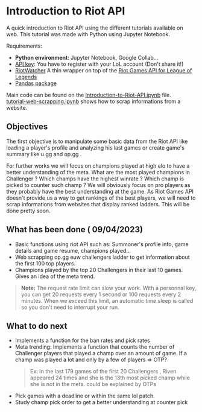 # Introduction to Riot API

A quick introduction to Riot API using the different tutorials available on web.
This tutorial was made with Python using Jupyter Notebook. 

Requirements:

- **Python environment**: Jupyter Notebook, Google Collab...
- [API key](https://developer.riotgames.com/): You have to register with your LoL account (Don't share it!)
- [ RiotWatcher](https://riot-watcher.readthedocs.io/en/latest/#) A thin wrapper on top of the [Riot Games API for League of Legends](https://developer.riotgames.com/apis)
- [Pandas package](https://pypi.org/project/pandas/)  


Main code can be found on the [Introduction-to-Riot-API.ipynb](https://github.com/Vannayumyum/league-of-legends/blob/main/Introduction-to-Riot-API.ipyn) file.  
[tutorial-web-scrapping.ipynb](https://github.com/Vannayumyum/league-of-legends/blob/main/tutorial-web-scrapping.ipynb) shows how to scrap informations from a website.

## Objectives

The first objective is to manipulate some basic data from the Riot API like loading a player's profile and analyzing his last games or create game's summary like u.gg and op.gg . 

For further works we will focus on champions played at high elo to have a better understanding of the meta.
What are the most played champions in Challenger ? Which champs have the highest winrate ? Which champ is picked to counter such champ ?
We will obviously focus on pro players as they probably have the best understanding at the game.
As Riot Games API doesn't provide us a way to get rankings of the best players, we will need to scrap informations from websites that display ranked ladders. This will be done pretty soon. 

## What has been done ( 09/04/2023)

- Basic functions using riot API such as: Summoner's profile info, game details and game resume, champions played...
- Web scrapping op.gg euw challengers ladder to get information about the first 100 top players.
- Champions played by the top 20 Challengers in their last 10 games. Gives an idea of the meta trend.
> **Note:** The request rate limit can slow your work. With a personnal key, you can get 20 requests every 1 second or 100 requests every 2 minutes. When we exceed this limit, an automatic time.sleep is called so you don't need to interrupt your run.

## What to do next
- Implements a function for the ban rates and pick rates
- Meta trending: Implements a function that counts the number of Challenger players that played a champ over an amount of game. If a champ was played a lot and only by a few of players => OTP? 
	>Ex: In the last 179 games of the first 20 Challengers , Riven appeared 24 times and she is the 13th most picked champ while she is not in the meta. could be explained by OTPs 
- Pick games with a deadline or within the same lol patch.
- Study champ pick order to get a better understanding at counter pick

